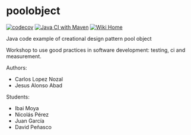 poolobject
==========

[![codecov](https://codecov.io/gh/Nicop17/poolobject/graph/badge.svg?token=D6XRI5RQA1)](https://codecov.io/gh/Nicop17/poolobject)
[![Java CI with Maven](https://github.com/Nicop17/poolobject/actions/workflows/Java17CImaven.yml/badge.svg)](https://github.com/Nicop17/poolobject/actions/workflows/Java17CImaven.yml)
[![Wiki Home](https://img.shields.io/badge/Wiki-Home-blue?style=flat-square)](https://github.com/Nicop17/poolobject/wiki)



Java code example of creational design pattern pool object

Workshop to use good practices in software development: testing, ci and measurement.

Authors:

- Carlos Lopez Nozal
- Jesus Alonso Abad

Students:

- Ibai Moya
- Nicolás Pérez
- Juan García
- David Peñasco
